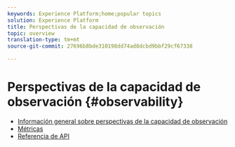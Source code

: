 ```yaml
---
keywords: Experience Platform;home;popular topics
solution: Experience Platform
title: Perspectivas de la capacidad de observación
topic: overview
translation-type: tm+mt
source-git-commit: 27696b8bde310198dd74ad8dcbd9bbf29cf67338

---
```



# Perspectivas de la capacidad de observación {#observability}

* [Información general sobre perspectivas de la capacidad de observación](home.md)
* [Métricas](metrics.md)
* [Referencia de API](https://www.adobe.io/apis/experienceplatform/home/api-reference.html#!acpdr/swagger-specs/observability-insights.yaml)